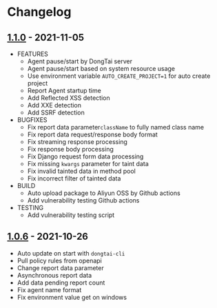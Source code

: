 # Changelog

## [1.1.0](https://github.com/HXSecurity/DongTai-agent-python/releases/tag/v1.1.0) - 2021-11-05

* FEATURES
  * Agent pause/start by DongTai server
  * Agent pause/start based on system resource usage
  * Use environment variable `AUTO_CREATE_PROJECT=1` for auto create project
  * Report Agent startup time
  * Add Reflected XSS detection
  * Add XXE detection
  * Add SSRF detection
* BUGFIXES
  * Fix report data parameter`className` to fully named class name
  * Fix report data request/response body format
  * Fix streaming response processing
  * Fix response body processing
  * Fix Django request form data processing
  * Fix missing `kwargs` parameter for taint data
  * Fix invalid tainted data in method pool
  * Fix incorrect filter of tainted data
* BUILD
  * Auto upload package to Aliyun OSS by Github actions
  * Add vulnerability testing Github actions
* TESTING
  * Add vulnerability testing script

## [1.0.6](https://github.com/HXSecurity/DongTai-agent-python/releases/tag/v1.0.6) - 2021-10-26

* Auto update on start with `dongtai-cli`
* Pull policy rules from openapi
* Change report data parameter 
* Asynchronous report data
* Add data pending report count
* Fix agent name format
* Fix environment value get on windows
